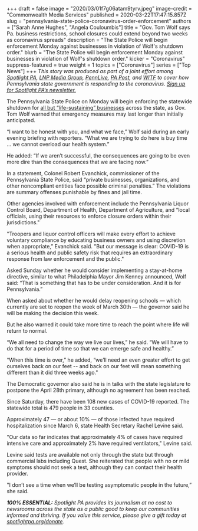+++
draft = false
image = "2020/03/01f7g06atam9tyrv.jpeg"
image-credit = "Commonwealth Media Services"
published = 2020-03-22T17:47:15.857Z
slug = "pennsylvania-state-police-coronavirus-order-enforcement"
authors = ["Sarah Anne Hughes", "Angela Couloumbis"]
title = "Gov. Tom Wolf says Pa. business restrictions, school closures could extend beyond two weeks as coronavirus spreads"
description = "The State Police will begin enforcement Monday against businesses in violation of Wolf's shutdown order."
blurb = "The State Police will begin enforcement Monday against businesses in violation of Wolf's shutdown order."
kicker = "Coronavirus"
suppress-featured = true
weight = 1
topics = ["Coronavirus"]
series = ["Top News"]
+++
<i>This story was produced as part of a joint effort among [Spotlight PA](https://www.spotlightpa.org/), [LNP Media Group](https://lancasteronline.com/), [PennLive](https://www.pennlive.com/), [PA Post](https://papost.org/), and [WITF](https://www.witf.org/) to cover how Pennsylvania state government is responding to the coronavirus. [Sign up for Spotlight PA’s newsletter.](https://www.spotlightpa.org/newsletters)</i>

The Pennsylvania State Police on Monday will begin enforcing the statewide shutdown for [all but “life-sustaining” businesses](https://slack-redir.net/link?url=https%3A%2F%2Fwww.inquirer.com%2Fhealth%2Fcoronavirus%2Fspl%2Fpennsylvania-shutdown-lifesustaining-businesses-tom-wolf-shut-down-20200319.html) across the state, as Gov. Tom Wolf warned that emergency measures may last longer than initially anticipated.

“I want to be honest with you, and what we face,” Wolf said during an early evening briefing with reporters. “What we are trying to do here is buy time … we cannot overload our health system.”

He added: “If we aren’t successful, the consequences are going to be even more dire than the consequences that we are facing now.”

In a statement, Colonel Robert Evanchick, commissioner of the Pennsylvania State Police, said “private businesses, organizations, and other noncompliant entities face possible criminal penalties.” The violations are summary offenses punishable by fines and jail time.

Other agencies involved with enforcement include the Pennsylvania Liquor Control Board, Department of Health, Department of Agriculture, and “local officials, using their resources to enforce closure orders within their jurisdictions."

"Troopers and liquor control officers will make every effort to achieve voluntary compliance by educating business owners and using discretion when appropriate,” Evanchick said. "But our message is clear: COVID-19 is a serious health and public safety risk that requires an extraordinary response from law enforcement and the public."

<script src="https://www.spotlightpa.org/embed.js" async></script><div data-spl-embed-version="1" data-spl-src="https://www.spotlightpa.org/embeds/donate/"></div>

Asked Sunday whether he would consider implementing a stay-at-home directive, similar to what Philadelphia Mayor Jim Kenney announced, Wolf said: “That is something that has to be under consideration. And it is for Pennsylvania.”

When asked about whether he would delay reopening schools — which currently are set to reopen the week of March 30th — the governor said he will be making the decision this week.

But he also warned it could take more time to reach the point where life will return to normal.

“We all need to change the way we live our lives,” he said. “We will have to do that for a period of time so that we can emerge safe and healthy.”

“When this time is over,” he added, “we’ll need an even greater effort to get ourselves back on our feet -- and back on our feet will mean something different than it did three weeks ago."

The Democratic governor also said he is in talks with the state legislature to postpone the April 28th primary, although no agreement has been reached.

Since Saturday, there have been 108 new cases of COVID-19 reported. The statewide total is 479 people in 33 counties. 

Approximately 47 — or about 10% — of those infected have required hospitalization since March 6, state Health Secretary Rachel Levine said.

"Our data so far indicates that approximately 4% of cases have required intensive care and approximately 2% have required ventilators," Levine said. 

Levine said tests are available not only through the state but through commercial labs including Quest. She reiterated that people with no or mild symptoms should not seek a test, although they can contact their health provider. 

"I don’t see a time when we’ll be testing asymptomatic people in the future,” she said.

<b><i>100% ESSENTIAL:</b> Spotlight PA provides its journalism at no cost to newsrooms across the state as a public good to keep our communities informed and thriving. If you value this service, please give a gift today at [spotlightpa.org/donate](https://www.spotlightpa.org/donate).</i>

<script src="https://www.spotlightpa.org/embed.js" async></script><div data-spl-embed-version="1" data-spl-src="<https://www.spotlightpa.org/embeds/tips/?tip_text=Do%20you%20have%20a%20tip%20about%20%3Cb%3Ehow%20Pa.'s%20government%20is%20responding%20to%20the%20coronavirus%3C%2Fb%3E%3F%20Tell%20us>."></div>